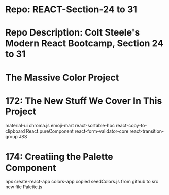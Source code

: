 # Repo: REACT-Section-24 to 31
# Repo Description: Colt Steele's Modern React Bootcamp, Section 24 to 31
# The Massive Color Project

# 172: The New Stuff We Cover In This Project
   material-ui
   chroma.js
   emoji-mart
   react-sortable-hoc
   react-copy-to-clipboard
   React.pureComponent
   react-form-validator-core
   react-transition-group
   JSS

# 174: Creatiing the Palette Component
   npx create-react-app colors-app
   copied seedColors.js from github to src
   new file Palette.js